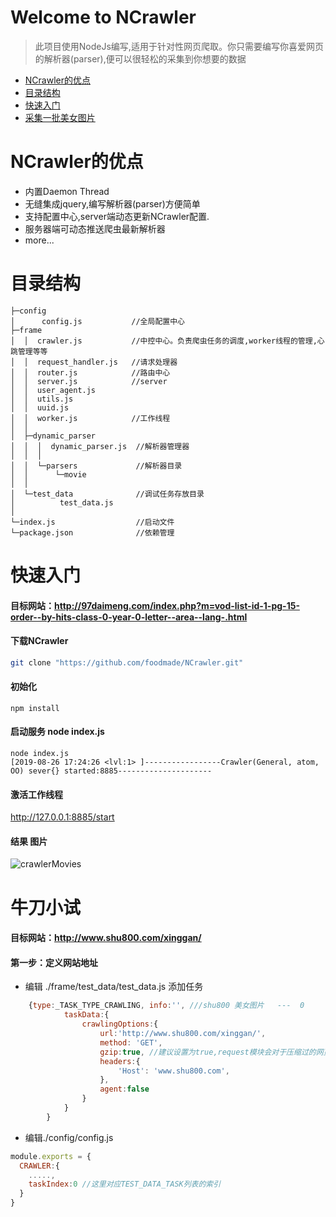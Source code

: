 # Welcome to NCrawler
> 此项目使用NodeJs编写,适用于针对性网页爬取。你只需要编写你喜爱网页的解析器(parser),便可以很轻松的采集到你想要的数据

- [NCrawler的优点](#NCrawler的优点)
- [目录结构](#目录结构)
- [快速入门](#快速入门)
- [采集一批美女图片](#牛刀小试)

# NCrawler的优点
- 内置Daemon Thread
- 无缝集成jquery,编写解析器(parser)方便简单
- 支持配置中心,server端动态更新NCrawler配置.
- 服务器端可动态推送爬虫最新解析器
- more...


# 目录结构
```
├─config
│      config.js           //全局配置中心
├─frame 
│  │  crawler.js           //中控中心。负责爬虫任务的调度,worker线程的管理,心跳管理等等  
│  │  request_handler.js   //请求处理器
│  │  router.js            //路由中心
│  │  server.js            //server
│  │  user_agent.js
│  │  utils.js       
│  │  uuid.js
│  │  worker.js            //工作线程
│  │  
│  ├─dynamic_parser
│  │  │  dynamic_parser.js  //解析器管理器
│  │  │  
│  │  └─parsers             //解析器目录
│  │      └─movie
│  │                  
│  └─test_data              //调试任务存放目录
│          test_data.js
│          
└─index.js                  //启动文件
└─package.json              //依赖管理
```

# 快速入门

#### 目标网站：http://97daimeng.com/index.php?m=vod-list-id-1-pg-15-order--by-hits-class-0-year-0-letter--area--lang-.html 
#### 下载NCrawler
```bash
git clone "https://github.com/foodmade/NCrawler.git"
```
#### 初始化
```
npm install
```
#### 启动服务 node index.js
```
node index.js
[2019-08-26 17:24:26 <lvl:1> ]-----------------Crawler(General, atom, OO) sever{} started:8885---------------------
```
#### 激活工作线程 
http://127.0.0.1:8885/start
#### 结果 图片
![crawlerMovies](https://www.xiaomingblog.cn/upload/2019/8/crawlerMovies-9d820bdaf3d242c6a3ec3a932862a922.png)

# 牛刀小试
#### 目标网站：http://www.shu800.com/xinggan/

#### 第一步：定义网站地址
- 编辑 ./frame/test_data/test_data.js 添加任务
```js
    {type:_TASK_TYPE_CRAWLING, info:'', ///shu800 美女图片   ---  0
            taskData:{
                crawlingOptions:{
                    url:'http://www.shu800.com/xinggan/',
                    method: 'GET',
                    gzip:true, //建议设置为true,request模块会对于压缩过的网页源码自动解压
                    headers:{
                        'Host': 'www.shu800.com',
                    },
                    agent:false
                }
            }
        }
```
- 编辑./config/config.js
```js
module.exports = {
  CRAWLER:{
    .....,
    taskIndex:0 //这里对应TEST_DATA_TASK列表的索引
  }
}
```


